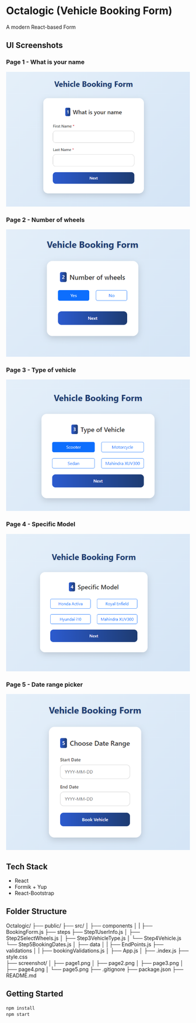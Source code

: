 # Octalogic (Vehicle Booking Form)

A modern React-based Form

## UI Screenshots

###  Page 1 - What is your name
![Page 1](./screenshot/page1.PNG)

### Page 2 - Number of wheels
![Page 2](./screenshot/page2.PNG)

### Page 3 - Type of vehicle
![Page 3](./screenshot/page3.PNG)

### Page 4 - Specific Model
![Page 4](./screenshot/page4.PNG)

###  Page 5 - Date range picker
![Page 5](./screenshot/page5.PNG)

## Tech Stack

- React
- Formik + Yup
- React-Bootstrap

##  Folder Structure

Octalogic/
├── public/
├── src/
│   ├── components
│   |   ├── BookingForm.js
        ├── steps
            ├── Step1UserInfo.js
│           ├── Step2SelectWheels.js
│           ├── Step3VehicleType.js
│           └── Step4Vehicle.js
            └── Step5BookingDates.js
│   ├── data
│   |   ├── EndPoints.js
    ├── validations
│   |   ├── bookingValidations.js
│   ├── App.js
│   ├── .index.js
    ├── style.css   
├── screenshot/
│   ├── page1.png
│   ├── page2.png
│   ├── page3.png
│   ├── page4.png
│   └── page5.png
├── .gitignore
├── package.json
├── README.md

## Getting Started

```bash
npm install
npm start

